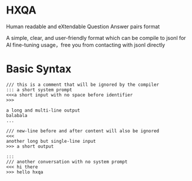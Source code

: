 # HXQA

Human readable and eXtendable Question Answer pairs format

A simple, clear, and user-friendly format which can be compile to jsonl for AI fine-tuning usage，free you from contacting with jsonl directly

# Basic Syntax

```hxqa
/// this is a comment that will be ignored by the compiler
::: a short system prompt
<<<a short input with no space before identifier
>>>

a long and multi-line output
balabala
...

/// new-line before and after content will also be ignored
<<<
another long but single-line input
>>> a short output

:::
/// another conversation with no system prompt
<<< hi there
>>> hello hxqa
```
